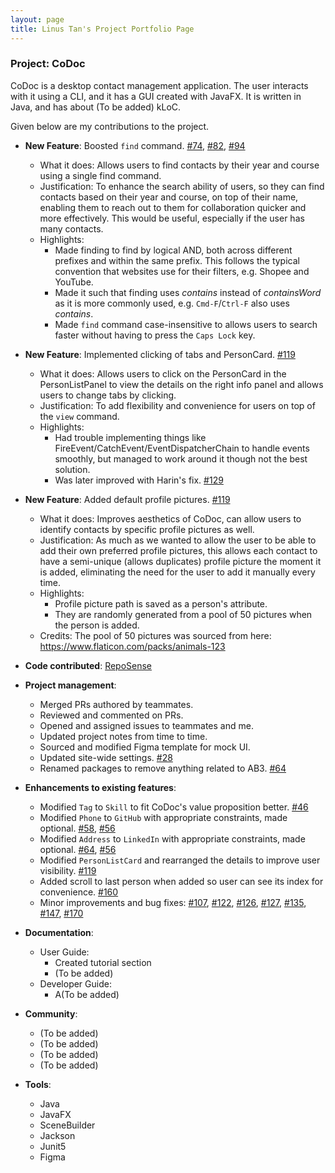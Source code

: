 ```yaml
---
layout: page
title: Linus Tan's Project Portfolio Page
---
```


### Project: CoDoc

CoDoc is a desktop contact management application. The user interacts with it using a CLI, and it has a GUI created with JavaFX. It is written in Java, and has about (To be added) kLoC.

Given below are my contributions to the project.

* **New Feature**: Boosted `find` command. [#74](https://github.com/AY2223S2-CS2103T-F12-2/tp/pull/74), [#82](https://github.com/AY2223S2-CS2103T-F12-2/tp/pull/82), [#94](https://github.com/AY2223S2-CS2103T-F12-2/tp/pull/94)
  * What it does: Allows users to find contacts by their year and course using a single find command. 
  * Justification: To enhance the search ability of users, so they can find contacts based on their year and course, on top of their name, enabling them to reach out to them for collaboration quicker and more effectively. This would be useful, especially if the user has many contacts.
  * Highlights: 
    * Made finding to find by logical AND, both across different prefixes and within the same prefix. This follows the typical convention that websites use for their filters, e.g. Shopee and YouTube.
    * Made it such that finding uses _contains_ instead of _containsWord_ as it is more commonly used, e.g. `Cmd-F`/`Ctrl-F` also uses _contains_.
    * Made `find` command case-insensitive to allows users to search faster without having to press the `Caps Lock` key.
* **New Feature**: Implemented clicking of tabs and PersonCard. [#119](https://github.com/AY2223S2-CS2103T-F12-2/tp/pull/119)
  * What it does: Allows users to click on the PersonCard in the PersonListPanel to view the details on the right info panel and allows users to change tabs by clicking.
  * Justification: To add flexibility and convenience for users on top of the `view` command.
  * Highlights:
    * Had trouble implementing things like FireEvent/CatchEvent/EventDispatcherChain to handle events smoothly, but managed to work around it though not the best solution.
    * Was later improved with Harin's fix. [#129](https://github.com/AY2223S2-CS2103T-F12-2/tp/pull/129)
* **New Feature**: Added default profile pictures. [#119](https://github.com/AY2223S2-CS2103T-F12-2/tp/pull/119)
  * What it does: Improves aesthetics of CoDoc, can allow users to identify contacts by specific profile pictures as well.
  * Justification: As much as we wanted to allow the user to be able to add their own preferred profile pictures, this allows each contact to have a semi-unique (allows duplicates) profile picture the moment it is added, eliminating the need for the user to add it manually every time.
  * Highlights:
    * Profile picture path is saved as a person's attribute.
    * They are randomly generated from a pool of 50 pictures when the person is added.
  * Credits: The pool of 50 pictures was sourced from here: https://www.flaticon.com/packs/animals-123

* **Code contributed**: [RepoSense](https://nus-cs2103-ay2223s2.github.io/tp-dashboard/?search=&sort=groupTitle&sortWithin=title&timeframe=commit&mergegroup=&groupSelect=groupByRepos&breakdown=true&checkedFileTypes=docs~functional-code~test-code~other&since=2023-02-17&tabOpen=true&tabType=authorship&tabAuthor=linustws&tabRepo=AY2223S2-CS2103T-F12-2%2Ftp%5Bmaster%5D&authorshipIsMergeGroup=false&authorshipFileTypes=docs~functional-code~test-code~other&authorshipIsBinaryFileTypeChecked=false&authorshipIsIgnoredFilesChecked=false)

* **Project management**:
    * Merged PRs authored by teammates.
    * Reviewed and commented on PRs.
    * Opened and assigned issues to teammates and me.
    * Updated project notes from time to time.
    * Sourced and modified Figma template for mock UI.
    * Updated site-wide settings. [#28](https://github.com/AY2223S2-CS2103T-F12-2/tp/pull/28)
    * Renamed packages to remove anything related to AB3. [#64](https://github.com/AY2223S2-CS2103T-F12-2/tp/pull/64)

* **Enhancements to existing features**:
  * Modified `Tag` to `Skill` to fit CoDoc's value proposition better. [#46](https://github.com/AY2223S2-CS2103T-F12-2/tp/pull/46)
  * Modified `Phone` to `GitHub` with appropriate constraints, made optional. [#58](https://github.com/AY2223S2-CS2103T-F12-2/tp/pull/58), [#56](https://github.com/AY2223S2-CS2103T-F12-2/tp/pull/56)
  * Modified `Address` to `LinkedIn` with appropriate constraints, made optional. [#64](https://github.com/AY2223S2-CS2103T-F12-2/tp/pull/64), [#56](https://github.com/AY2223S2-CS2103T-F12-2/tp/pull/56)
  * Modified `PersonListCard` and rearranged the details to improve user visibility. [#119](https://github.com/AY2223S2-CS2103T-F12-2/tp/pull/119)
  * Added scroll to last person when added so user can see its index for convenience. [#160](https://github.com/AY2223S2-CS2103T-F12-2/tp/pull/160)
  * Minor improvements and bug fixes: [#107](https://github.com/AY2223S2-CS2103T-F12-2/tp/pull/107), [#122](https://github.com/AY2223S2-CS2103T-F12-2/tp/pull/122), [#126](https://github.com/AY2223S2-CS2103T-F12-2/tp/pull/126), [#127](https://github.com/AY2223S2-CS2103T-F12-2/tp/pull/127), [#135](https://github.com/AY2223S2-CS2103T-F12-2/tp/pull/135), [#147](https://github.com/AY2223S2-CS2103T-F12-2/tp/pull/147), [#170](https://github.com/AY2223S2-CS2103T-F12-2/tp/pull/170)

* **Documentation**:
  * User Guide:
    * Created tutorial section
    * (To be added)
  * Developer Guide:
    * A(To be added)

* **Community**:
  * (To be added)
  * (To be added)
  * (To be added)
  * (To be added)

* **Tools**:
    * Java
    * JavaFX
    * SceneBuilder
    * Jackson
    * Junit5
    * Figma

